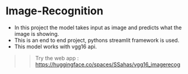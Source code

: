 # Image-Recognition
- In this project the model takes input as image and predicts what the image is showing.
- This is an end to end project, pythons streamlit framework is used.
- This model works with vgg16 api.

>> Try the web app : https://huggingface.co/spaces/SSahas/vgg16_imagerecog
